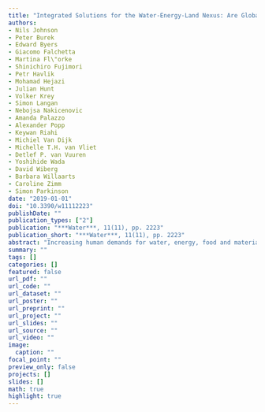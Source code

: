 ```yaml
---
title: "Integrated Solutions for the Water-Energy-Land Nexus: Are Global Models Rising to the Challenge?"
authors: 
- Nils Johnson
- Peter Burek
- Edward Byers
- Giacomo Falchetta
- Martina Fl\"orke
- Shinichiro Fujimori
- Petr Havlik
- Mohamad Hejazi
- Julian Hunt
- Volker Krey
- Simon Langan
- Nebojsa Nakicenovic
- Amanda Palazzo
- Alexander Popp
- Keywan Riahi
- Michiel Van Dijk
- Michelle T.H. van Vliet
- Detlef P. van Vuuren
- Yoshihide Wada
- David Wiberg
- Barbara Willaarts
- Caroline Zimm
- Simon Parkinson
date: "2019-01-01"
doi: "10.3390/w11112223"
publishDate: ""
publication_types: ["2"]
publication: "***Water***, 11(11), pp. 2223"
publication_short: "***Water***, 11(11), pp. 2223"
abstract: "Increasing human demands for water, energy, food and materials, are expected to accentuate resource supply challenges over the coming decades. Experience suggests that long-term strategies for a single sector could yield both trade-offs and synergies for other sectors. Thus, long-term transition pathways for linked resource systems should be informed using nexus approaches. Global integrated assessment models can represent the synergies and trade-offs inherent in the exploitation of water, energy and land (WEL) resources, including the impacts of international trade and climate policies. In this study, we review the current state-of-the-science in global integrated assessment modeling with an emphasis on how models have incorporated integrated WEL solutions. A large-scale assessment of the relevant literature was performed using online databases and structured keyword search queries. The results point to the following main opportunities for future research and model development: (1) improving the temporal and spatial resolution of economic models for the energy and water sectors (2) balancing energy and land requirements across sectors (3) integrated representation of the role of distribution infrastructure in alleviating resource challenges (4) modeling of solution impacts on downstream environmental quality (5) improved representation of the implementation challenges stemming from regional financial and institutional capacity (6) enabling dynamic multi-sectoral vulnerability and adaptation needs assessment and (7) the development of fully-coupled assessment frameworks based on consistent, scalable, and regionally-transferable platforms. Improved database management and computational power are needed to address many of these modeling challenges at a global-scale."
summary: ""
tags: []
categories: []
featured: false
url_pdf: ""
url_code: ""
url_dataset: ""
url_poster: ""
url_preprint: ""
url_project: ""
url_slides: ""
url_source: ""
url_video: ""
image: 
  caption: ""
focal_point: ""
preview_only: false
projects: []
slides: []
math: true
highlight: true
---
```

